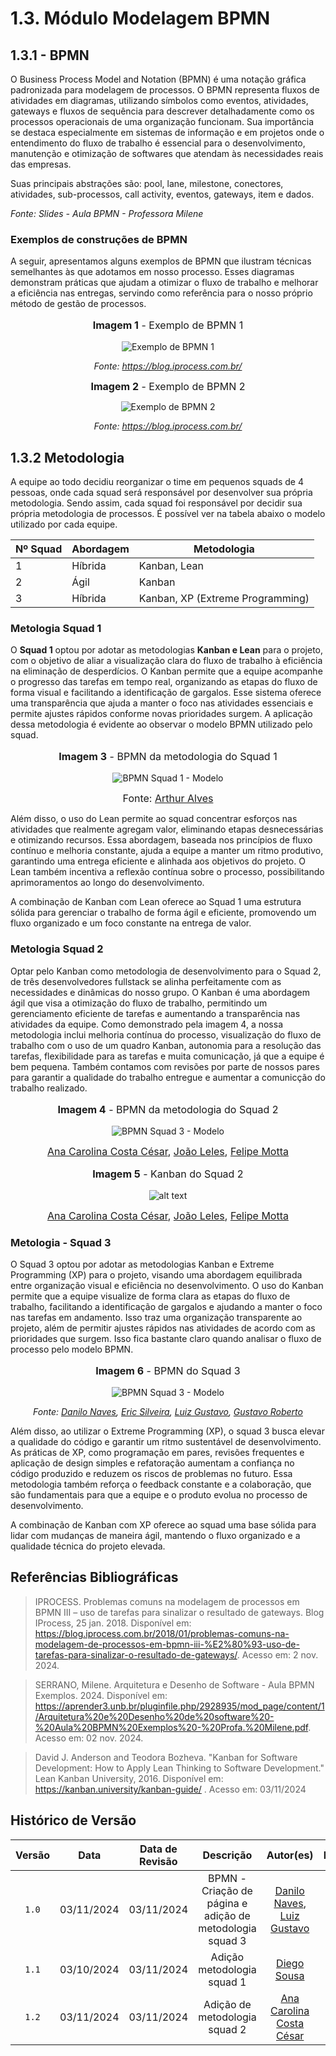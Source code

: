 # <a> 1.3. Módulo Modelagem BPMN </a>

## <a>1.3.1 - BPMN </a>

O Business Process Model and Notation (BPMN) é uma notação gráfica padronizada para modelagem de processos. O BPMN representa fluxos de atividades em diagramas, utilizando símbolos como eventos, atividades, gateways e fluxos de sequência para descrever detalhadamente como os processos operacionais de uma organização funcionam. Sua importância se destaca especialmente em sistemas de informação e em projetos onde o entendimento do fluxo de trabalho é essencial para o desenvolvimento, manutenção e otimização de softwares que atendam às necessidades reais das empresas.

Suas principais abstrações são: pool, lane, milestone, conectores, atividades, sub-processos, call activity, eventos, gateways, item e dados.

_Fonte: Slides - Aula BPMN - Professora Milene_

### <a> Exemplos de construções de BPMN </a>

A seguir, apresentamos alguns exemplos de BPMN que ilustram técnicas semelhantes às que adotamos em nosso processo. Esses diagramas demonstram práticas que ajudam a otimizar o fluxo de trabalho e melhorar a eficiência nas entregas, servindo como referência para o nosso próprio método de gestão de processos.

<center>
<font size="3"><p style="text-align: center"><b>Imagem 1</b> - Exemplo de BPMN 1</p></font>

![Exemplo de BPMN 1](./assets/bpmn_1.png)

_Fonte: https://blog.iprocess.com.br/_

</center>

<center>

<font size="3"><p style="text-align: center"><b>Imagem 2</b> - Exemplo de BPMN 2</p></font>

![Exemplo de BPMN 2](./assets/bpmn_2.png)

_Fonte: https://blog.iprocess.com.br/_

</center>

## <a> 1.3.2 Metodologia </a>

A equipe ao todo decidiu reorganizar o time em pequenos squads de 4 pessoas, onde cada squad será responsável por desenvolver sua própria metodologia. Sendo assim, cada squad foi responsável por decidir sua própria metodologia de processos. É possível ver na tabela abaixo o modelo utilizado por cada equipe.

<center>

| Nº Squad | Abordagem |Metodologia |
|-------|--------------|------------|
| 1     |Híbrida|         Kanban, Lean   |
| 2     | Ágil         |  Kanban    |                            
| 3     |Híbrida| Kanban, XP (Extreme Programming) |

</center>

### <a> Metologia Squad 1 </a>

O **Squad 1** optou por adotar as metodologias **Kanban e Lean** para o projeto, com o objetivo de aliar a visualização clara do fluxo de trabalho à eficiência na eliminação de desperdícios. O Kanban permite que a equipe acompanhe o progresso das tarefas em tempo real, organizando as etapas do fluxo de forma visual e facilitando a identificação de gargalos. Esse sistema oferece uma transparência que ajuda a manter o foco nas atividades essenciais e permite ajustes rápidos conforme novas prioridades surgem. A aplicação dessa metodologia é evidente ao observar o modelo BPMN utilizado pelo squad.

<center>

<figure markdown>
<font size="3"><p style="text-align: center"><b>Imagem 3</b> - BPMN da metodologia do Squad 1</p></font>

![BPMN Squad 1 - Modelo](./assets/bpmn_squad_1.png)

<font size="3"><p style="text-align: center">Fonte: [Arthur Alves](https://github.com/Arthrok)</p></font>

</center>

Além disso, o uso do Lean permite ao squad concentrar esforços nas atividades que realmente agregam valor, eliminando etapas desnecessárias e otimizando recursos. Essa abordagem, baseada nos princípios de fluxo contínuo e melhoria constante, ajuda a equipe a manter um ritmo produtivo, garantindo uma entrega eficiente e alinhada aos objetivos do projeto. O Lean também incentiva a reflexão contínua sobre o processo, possibilitando aprimoramentos ao longo do desenvolvimento.

A combinação de Kanban com Lean oferece ao Squad 1 uma estrutura sólida para gerenciar o trabalho de forma ágil e eficiente, promovendo um fluxo organizado e um foco constante na entrega de valor.

### <a> Metologia Squad 2 </a>

Optar pelo Kanban como metodologia de desenvolvimento para o Squad 2, de três desenvolvedores fullstack se alinha perfeitamente com as necessidades e dinâmicas do nosso grupo. O Kanban é uma abordagem ágil que visa a otimização do fluxo de trabalho, permitindo um gerenciamento eficiente de tarefas e aumentando a transparência nas atividades da equipe. Como demonstrado pela imagem 4, a nossa metodologia inclui melhoria contínua do processo, visualização do fluxo de trabalho com o uso de um quadro Kanban, autonomia para a resolução das tarefas, flexibilidade para as tarefas e muita comunicação, já que a equipe é bem pequena. Também contamos com revisões por parte de nossos pares para garantir a qualidade do trabalho entregue e aumentar a comunicção do trabalho realizado.

<center>

<figure markdown>
<font size="3"><p style="text-align: center"><b>Imagem 4</b> - BPMN da metodologia do Squad 2</p></font>

![BPMN Squad 3 - Modelo](./assets/bpmn_squad_2.png)

<font size="3"><p style="text-align: center"> [Ana Carolina Costa César](https://github.com/CarolCoCe), [João Leles](https://github.com/joao-artl), [Felipe Motta](https://github.com/M0tt1nh4)</p></font>

</figure>

</center>

<center>

<figure markdown>
<font size="3"><p style="text-align: center"><b>Imagem 5</b> - Kanban do Squad 2</p></font>

![alt text](./assets/kanban_squad2.png)

<font size="3"><p style="text-align: center"> [Ana Carolina Costa César](https://github.com/CarolCoCe), [João Leles](https://github.com/joao-artl), [Felipe Motta](https://github.com/M0tt1nh4)</p></font>

</figure>

</center>

### <a> Metologia - Squad 3 </a>

O Squad 3 optou por adotar as metodologias Kanban e Extreme Programming (XP) para o projeto, visando uma abordagem equilibrada entre organização visual e eficiência no desenvolvimento. O uso do Kanban permite que a equipe visualize de forma clara as etapas do fluxo de trabalho, facilitando a identificação de gargalos e ajudando a manter o foco nas tarefas em andamento. Isso traz uma organização transparente ao projeto, além de permitir ajustes rápidos nas atividades de acordo com as prioridades que surgem. Isso fica bastante claro quando analisar o fluxo de processo pelo modelo BPMN.


<center>
<font size="3"><p style="text-align: center"><b>Imagem 6</b> - BPMN do Squad 3</p></font>

![BPMN Squad 3 - Modelo](./assets/bpmn_squad_3.png)


_Fonte: [Danilo Naves](https://github.com/DaniloNavesS), [Eric Silveira](https://github.com/ericbky), [Luiz Gustavo](https://github.com/LuizGust4vo), [Gustavo Roberto](https://github.com/gusrberto)_

</center>

Além disso, ao utilizar o Extreme Programming (XP), o squad 3 busca elevar a qualidade do código e garantir um ritmo sustentável de desenvolvimento. As práticas de XP, como programação em pares, revisões frequentes e aplicação de design simples e refatoração aumentam a confiança no código produzido e reduzem os riscos de problemas no futuro. Essa metodologia também reforça o feedback constante e a colaboração, que são fundamentais para que a equipe e o produto evolua no processo de desenvolvimento.

A combinação de Kanban com XP oferece ao squad uma base sólida para lidar com mudanças de maneira ágil, mantendo o fluxo organizado e a qualidade técnica do projeto elevada.

## <a>Referências Bibliográficas</a>

> IPROCESS. Problemas comuns na modelagem de processos em BPMN III – uso de tarefas para sinalizar o resultado de gateways. Blog IProcess, 25 jan. 2018. Disponível em: https://blog.iprocess.com.br/2018/01/problemas-comuns-na-modelagem-de-processos-em-bpmn-iii-%E2%80%93-uso-de-tarefas-para-sinalizar-o-resultado-de-gateways/. Acesso em: 2 nov. 2024.

> SERRANO, Milene. Arquitetura e Desenho de Software - Aula BPMN Exemplos. 2024. Disponível em: https://aprender3.unb.br/pluginfile.php/2928935/mod_page/content/1/Arquitetura%20e%20Desenho%20de%20software%20-%20Aula%20BPMN%20Exemplos%20-%20Profa.%20Milene.pdf. Acesso em: 02 nov. 2024.

>David J. Anderson and Teodora Bozheva. "Kanban for Software Development: How to Apply Lean Thinking to Software Development." Lean Kanban University, 2016. Disponível em: https://kanban.university/kanban-guide/ . Acesso em: 03/11/2024


## <a>Histórico de Versão</a>

| Versão | Data | Data de Revisão | Descrição | Autor(es) | Revisor(es) |
| :------: | :----------: | :-----------: | :-----------: | :---------: | :---------: |
| `1.0` | 03/11/2024 | 03/11/2024 | BPMN - Criação de página e adição de metodologia squad 3 | [Danilo Naves](https://github.com/DaniloNavesS), [Luiz Gustavo](https://github.com/LuizGust4vo)  | [Eric Silveira](https://github.com/ericbky), [Gustavo Roberto](https://github.com/gusrberto) |
| `1.1` | 03/10/2024 | 03/11/2024 | Adição metodologia squad 1 | [Diego Sousa](https://github.com/DiegoSousaLeite) | [Arthur Alves](https://github.com/Arthrok) |
| `1.2` | 03/11/2024 | 03/11/2024 | Adição de metodologia squad 2 |  [Ana Carolina Costa César](https://github.com/CarolCoCe) | [João Leles](https://github.com/joao-artl)|
